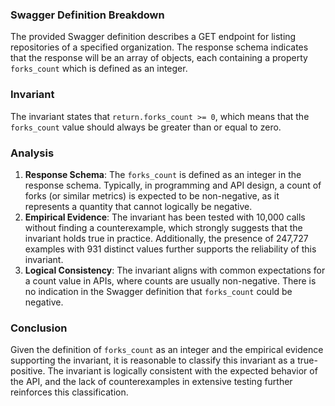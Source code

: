 ### Swagger Definition Breakdown
The provided Swagger definition describes a GET endpoint for listing repositories of a specified organization. The response schema indicates that the response will be an array of objects, each containing a property `forks_count` which is defined as an integer.

### Invariant
The invariant states that `return.forks_count >= 0`, which means that the `forks_count` value should always be greater than or equal to zero.

### Analysis
1. **Response Schema**: The `forks_count` is defined as an integer in the response schema. Typically, in programming and API design, a count of forks (or similar metrics) is expected to be non-negative, as it represents a quantity that cannot logically be negative.
2. **Empirical Evidence**: The invariant has been tested with 10,000 calls without finding a counterexample, which strongly suggests that the invariant holds true in practice. Additionally, the presence of 247,727 examples with 931 distinct values further supports the reliability of this invariant.
3. **Logical Consistency**: The invariant aligns with common expectations for a count value in APIs, where counts are usually non-negative. There is no indication in the Swagger definition that `forks_count` could be negative.

### Conclusion
Given the definition of `forks_count` as an integer and the empirical evidence supporting the invariant, it is reasonable to classify this invariant as a true-positive. The invariant is logically consistent with the expected behavior of the API, and the lack of counterexamples in extensive testing further reinforces this classification.
